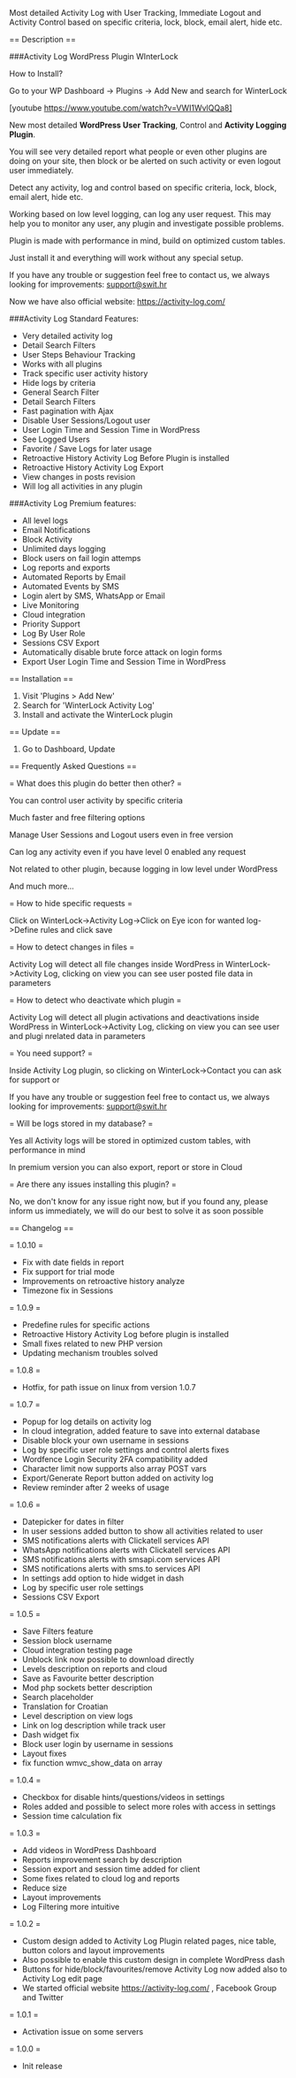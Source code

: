 Most detailed Activity Log with User Tracking, Immediate Logout and Activity Control based on specific criteria, lock, block, email alert, hide etc.

== Description ==

###Activity Log WordPress Plugin WInterLock

How to Install?

Go to your WP Dashboard -> Plugins -> Add New and search for WinterLock

[youtube https://www.youtube.com/watch?v=VWI1WvlQQa8]

New most detailed <strong>WordPress User Tracking</strong>, Control and <strong>Activity Logging Plugin</strong>.

You will see very detailed report what people or even other plugins are doing on your site, then block or be alerted on such activity or even logout user immediately.

Detect any activity, log and control based on specific criteria, lock, block, email alert, hide etc.

Working based on low level logging, can log any user request. This may help you to monitor any user, any plugin and investigate possible problems.

Plugin is made with performance in mind, build on optimized custom tables.

Just install it and everything will work without any special setup.

If you have any trouble or suggestion feel free to contact us, we always looking for improvements: support@swit.hr

Now we have also official website: <a href="https://activity-log.com/">https://activity-log.com/</a>

###Activity Log Standard Features:

*   Very detailed activity log
*   Detail Search Filters
*   User Steps Behaviour Tracking
*   Works with all plugins
*   Track specific user activity history
*   Hide logs by criteria
*   General Search Filter
*   Detail Search Filters
*   Fast pagination with Ajax
*   Disable User Sessions/Logout user
*   User Login Time and Session Time in WordPress
*   See Logged Users
*   Favorite / Save Logs for later usage
*   Retroactive History Activity Log Before Plugin is installed
*   Retroactive History Activity Log Export
*   View changes in posts revision
*   Will log all activities in any plugin

###Activity Log Premium features:

*   All level logs
*   Email Notifications
*   Block Activity
*   Unlimited days logging
*   Block users on fail login attemps
*   Log reports and exports
*   Automated Reports by Email
*   Automated Events by SMS
*   Login alert by SMS, WhatsApp or Email
*   Live Monitoring 
*   Cloud integration
*   Priority Support 
*   Log By User Role
*   Sessions CSV Export
*   Automatically disable brute force attack on login forms
*   Export User Login Time and Session Time in WordPress

== Installation ==

1. Visit 'Plugins > Add New'
1. Search for 'WinterLock Activity Log'
1. Install and activate the WinterLock plugin

== Update ==
1. Go to Dashboard, Update

== Frequently Asked Questions ==

= What does this plugin do better then other? =

You can control user activity by specific criteria

Much faster and free filtering options

Manage User Sessions and Logout users even in free version

Can log any activity even if you have level 0 enabled any request

Not related to other plugin, because logging in low level under WordPress

And much more...

= How to hide specific requests =

Click on WinterLock->Activity Log->Click on Eye icon for wanted log->Define rules and click save

= How to detect changes in files =

Activity Log will detect all file changes inside WordPress in WinterLock->Activity Log, clicking on view you can see user posted file data in parameters

= How to detect who deactivate which plugin =

Activity Log will detect all plugin activations and deactivations inside WordPress in WinterLock->Activity Log, clicking on view you can see user and plugi nrelated data in parameters

= You need support? =

Inside Activity Log plugin, so clicking on WinterLock->Contact you can ask for support or

If you have any trouble or suggestion feel free to contact us, we always looking for improvements: support@swit.hr

= Will be logs stored in my database? =

Yes all Activity logs will be stored in optimized custom tables, with performance in mind

In premium version you can also export, report or store in Cloud

= Are there any issues installing this plugin? =

No, we don't know for any issue right now, but if you found any, please inform us immediately, we will do our best to solve it as soon possible


== Changelog ==

= 1.0.10 =
* Fix with date fields in report
* Fix support for trial mode
* Improvements on retroactive history analyze
* Timezone fix in Sessions

= 1.0.9 =
* Predefine rules for specific actions
* Retroactive History  Activity Log before plugin is installed
* Small fixes related to new PHP version
* Updating mechanism troubles solved

= 1.0.8 =
* Hotfix, for path issue on linux from version 1.0.7

= 1.0.7 =
* Popup for log details on activity log
* In cloud integration, added feature to save into external database
* Disable block your own username in sessions
* Log by specific user role settings and control alerts fixes
* Wordfence Login Security 2FA compatibility added
* Character limit now supports also array POST vars
* Export/Generate Report button added on activity log
* Review reminder after 2 weeks of usage

= 1.0.6 =
* Datepicker for dates in filter
* In user sessions added button to show all activities related to user
* SMS notifications alerts with Clickatell services API
* WhatsApp notifications alerts with Clickatell services API
* SMS notifications alerts with smsapi.com services API
* SMS notifications alerts with sms.to services API
* In settings add option to hide widget in dash
* Log by specific user role settings
* Sessions CSV Export

= 1.0.5 =
* Save Filters feature
* Session block username
* Cloud integration testing page
* Unblock link now possible to download directly
* Levels description on reports and cloud
* Save as Favourite better description
* Mod php sockets better description
* Search placeholder
* Translation for Croatian
* Level description on view logs
* Link on log description while track user
* Dash widget fix
* Block user login by username in sessions
* Layout fixes
* fix function wmvc_show_data on array

= 1.0.4 =
* Checkbox for disable hints/questions/videos in settings
* Roles added and possible to select more roles with access in settings
* Session time calculation fix

= 1.0.3 =
* Add videos in WordPress Dashboard
* Reports improvement search by description
* Session export and session time added for client 
* Some fixes related to cloud log and reports
* Reduce size
* Layout improvements
* Log Filtering more intuitive

= 1.0.2 =
* Custom design added to Activity Log Plugin related pages, nice table, button colors and layout improvements
* Also possible to enable this custom design in complete WordPress dash
* Buttons for hide/block/favourites/remove Activity Log now added also to Activity Log edit page
* We started official website https://activity-log.com/ , Facebook Group and Twitter

= 1.0.1 =
* Activation issue on some servers

= 1.0.0 =
* Init release